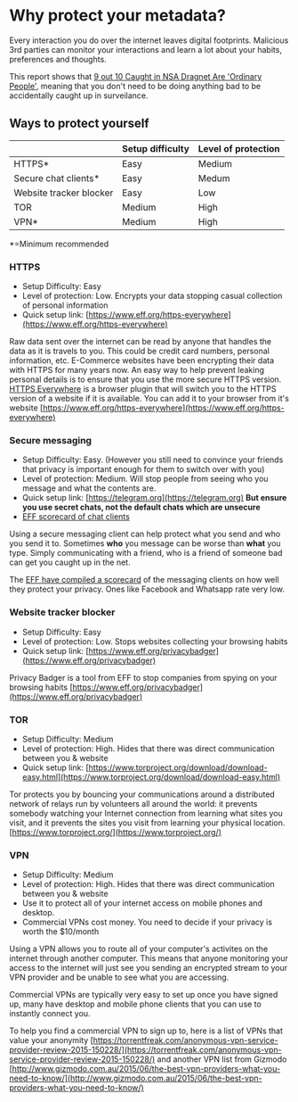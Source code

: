 ---
---

# Why protect your metadata?
Every interaction you do over the internet leaves digital footprints. Malicious 3rd parties can monitor your interactions and learn a lot about your habits, preferences and thoughts.

This report shows that [9 out 10 Caught in NSA Dragnet Are 'Ordinary People'](http://www.commondreams.org/news/2014/07/06/report-9-out-10-caught-nsa-dragnet-are-ordinary-people),
meaning that you don't need to be doing anything bad to be accidentally caught up in surveilance.


## Ways to protect yourself

|				| Setup	difficulty		| Level of protection	|
| ------------- | ------------- | --------------------- |
| HTTPS*      	| Easy			| Medium	|
| Secure chat clients*	| Easy		| Medum		|
| Website tracker blocker | Easy | Low 		|
| TOR			| Medium		| High		|
| VPN*			| Medium		| High		|

*=Minimum recommended

### HTTPS
* Setup Difficulty: Easy
* Level of protection: Low. Encrypts your data stopping casual collection of personal information
* Quick setup link: [https://www.eff.org/https-everywhere](https://www.eff.org/https-everywhere)

Raw data sent over the internet can be read by anyone that handles the data as it is travels to you. This could be credit card numbers, personal information, etc.
E-Commerce websites have been encrypting their data with HTTPS for many years now. An easy way to help prevent leaking personal details is to ensure that you use the more secure HTTPS version. [HTTPS Everywhere](https://www.eff.org/https-everywhere) is a browser plugin that will switch you to the HTTPS version of a website if it is available. You can add it to your browser from it's website [https://www.eff.org/https-everywhere](https://www.eff.org/https-everywhere)

### Secure messaging
* Setup Difficulty: Easy. (However you still need to convince your friends that privacy is important enough for them to switch over with you)
* Level of protection: Medium. Will stop people from seeing who you message and what the contents are.
* Quick setup link: [https://telegram.org](https://telegram.org) **But ensure you use secret chats, not the default chats which are unsecure**
* [EFF scorecard of chat clients](https://www.eff.org/secure-messaging-scorecard)

Using a secure messaging client can help protect what you send and who you send it to.
Sometimes **who** you message can be worse than **what** you type. Simply communicating with a friend, who is a friend of someone bad can get you caught up in the net. 

The [EFF have compiled a scorecard](https://www.eff.org/secure-messaging-scorecard) of the messaging clients on how well they protect your privacy. Ones like Facebook and Whatsapp rate very low.

### Website tracker blocker
* Setup Difficulty: Easy
* Level of protection: Low. Stops websites collecting your browsing habits 
* Quick setup link: [https://www.eff.org/privacybadger](https://www.eff.org/privacybadger)

Privacy Badger is a tool from EFF to stop companies from spying on your browsing habits [https://www.eff.org/privacybadger](https://www.eff.org/privacybadger)

### TOR
* Setup Difficulty: Medium
* Level of protection: High. Hides that there was direct communication between you & website
* Quick setup link: [https://www.torproject.org/download/download-easy.html](https://www.torproject.org/download/download-easy.html)

Tor protects you by bouncing your communications around a distributed network of relays run by volunteers all around the world: it prevents somebody watching your Internet connection from learning what sites you visit, and it prevents the sites you visit from learning your physical location.
[https://www.torproject.org/](https://www.torproject.org/)

### VPN
* Setup Difficulty: Medium
* Level of protection: High. Hides that there was direct communication between you & website
* Use it to protect all of your internet access on mobile phones and desktop.
* Commercial VPNs cost money. You need to decide if your privacy is worth the $10/month

Using a VPN allows you to route all of your computer's activites on the internet through another computer. This means that anyone monitoring your access to the internet will just see you sending an encrypted stream to your VPN provider and be unable to see what you are accessing.

Commercial VPNs are typically very easy to set up once you have signed up, many have desktop and mobile phone clients that you can use to instantly connect you. 

To help you find a commercial VPN to sign up to, here is a list of VPNs that value your anonymity [https://torrentfreak.com/anonymous-vpn-service-provider-review-2015-150228/](https://torrentfreak.com/anonymous-vpn-service-provider-review-2015-150228/) 
and another VPN list from Gizmodo [http://www.gizmodo.com.au/2015/06/the-best-vpn-providers-what-you-need-to-know/](http://www.gizmodo.com.au/2015/06/the-best-vpn-providers-what-you-need-to-know/)

